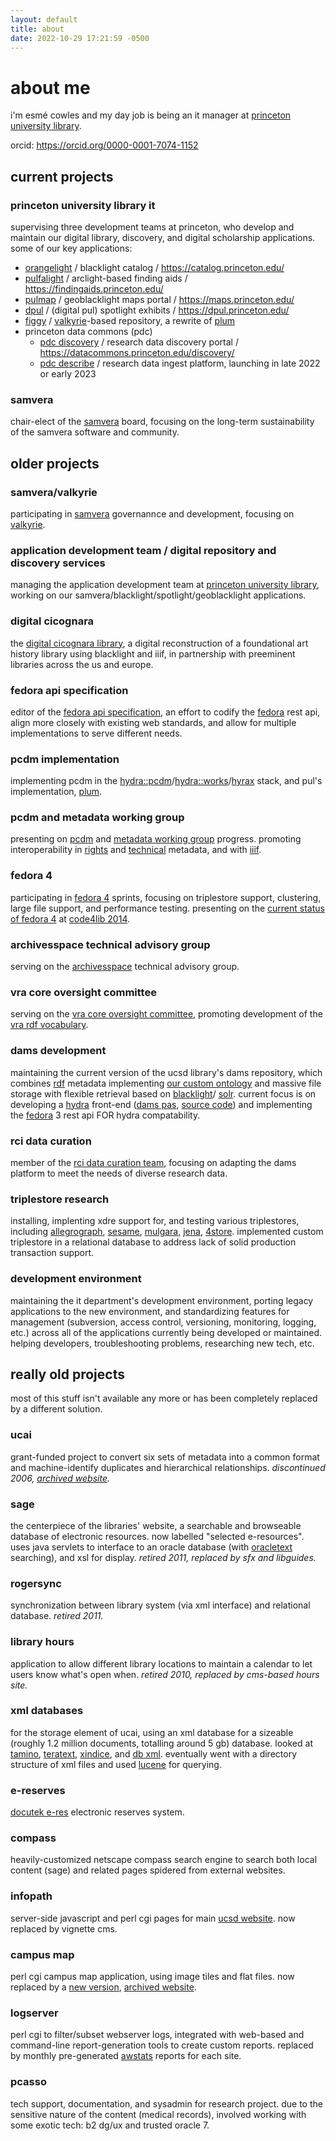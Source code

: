 ```yaml
---
layout: default
title: about
date: 2022-10-29 17:21:59 -0500
---
```


# about me

i'm esmé cowles and my day job is being an it manager at [princeton university
library](https://library.princeton.edu/).

orcid: <https://orcid.org/0000-0001-7074-1152>


## current projects

### princeton university library it

supervising three development teams at princeton, who develop and maintain our
digital library, discovery, and digital scholarship applications. some of our key
applications:
* [orangelight](https://github.com/pulibrary/orangelight/) / blacklight catalog / <https://catalog.princeton.edu/>
* [pulfalight](https://github.com/pulibrary/pulfalight/) / arclight-based finding aids / <https://findingaids.princeton.edu/>
* [pulmap](https://github.com/pulibrary/pulmap/) / geoblacklight maps portal / <https://maps.princeton.edu/>
* [dpul](https://github.com/pulibrary/dpul/) / (digital pul) spotlight exhibits / <https://dpul.princeton.edu/>
* [figgy](https://github.com/pulibrary/figgy/) / [valkyrie](https://github.com/samvera/valkyrie/)-based repository, a rewrite of [plum](https://github.com/pulibrary/plum)
* princeton data commons (pdc)
   * [pdc discovery](https://github.com/pulibrary/pdc_discovery/) / research data discovery portal / <https://datacommons.princeton.edu/discovery/>
   * [pdc describe](https://github.com/pulibrary/pdc_describe/) / research data ingest platform, launching in late 2022 or early 2023

### samvera
chair-elect of the [samvera](https://samvera.atlassian.net/wiki/spaces/samvera/overview) board, focusing on the long-term sustainability of the samvera software and community.


## older projects

### samvera/valkyrie
participating in <a href="https://samvera.atlassian.net/wiki/spaces/samvera/overview">samvera</a> governannce and development, focusing on <a href="https://github.com/samvera/valkyrie">valkyrie</a>.

### application development team / digital repository and discovery services
managing the application development team at <a href="http://library.princeton.edu/">princeton university library</a>, working on our samvera/blacklight/spotlight/geoblacklight applications.

### digital cicognara
the <a href="http://cicognara.org/">digital cicognara library</a>, a digital reconstruction of a foundational art history library using blacklight and iiif, in partnership with preeminent libraries across the us and europe.

### fedora api specification
editor of the <a href="https://fedora.info/spec/">fedora api specification</a>, an effort to codify the <a href="http://fedorarepository.org/">fedora</a> rest api, align more closely with existing web standards, and allow for multiple implementations to serve different needs.

### pcdm implementation
implementing pcdm in the <a href="https://github.com/samvera/hydra-pcdm/">hydra::pcdm</a>/<a href="https://github.com/samvera/hydra-works/">hydra::works</a>/<a href="https://github.com/samvera/hyrax/">hyrax</a> stack, and pul's implementation, <a href="https://github.com/pulibrary/plum">plum</a>.

### pcdm and metadata working group
presenting on <a href="https://github.com/duraspace/pcdm/wiki">pcdm</a> and <a href="https://wiki.duraspace.org/display/hydra/Hydra+Metadata+Working+Group">metadata working group</a> progress.  promoting interoperability in <a href="https://wiki.duraspace.org/display/samvera/Rights+Metadata+Recommendation">rights</a> and <a href="https://wiki.duraspace.org/display/hydra/Technical+Metadata+Application+Profile">technical</a> metadata, and with <a href="http://iiif.io">iiif</a>.

### fedora 4
participating in <a href="https://wiki.duraspace.org/display/FF/Fedora+Repository+Home">fedora 4</a> sprints, focusing on triplestore support, clustering, large file support, and performance testing.  presenting on the <a href="http://www.slideshare.net/escowles/fedora-4-the-incredible-shrinking-repository-code4lib-2014-32759717">current status of fedora 4</a> at <a href="http://code4lib.org/conference/2014/">code4lib 2014</a>.

### archivesspace technical advisory group
serving on the <a href="http://archivesspace.org">archivesspace</a> technical advisory group.

### vra core oversight committee
serving on the <a href="http://vraweb.org/about/committees/vra-core-oversight/">vra core oversight committee</a>, promoting development of the <a href="https://github.com/mixterj/VRA-RDF-Project">vra rdf vocabulary</a>.

### dams development
maintaining the current version of the ucsd library's dams repository, which combines <a href="http://www.w3.org/RDF">rdf</a> metadata implementing <a href="https://github.com/ucsdlib/dams/tree/master/ontology">our custom ontology</a> and massive file storage with flexible retrieval based on <a href="http://projectblacklight.org">blacklight</a>/ <a href="http://lucene.apache.org/solr/">solr</a>.  current focus is on developing a <a href="http://projecthydra.org/">hydra</a> front-end (<a href="http://library.ucsd.edu/dc/">dams pas</a>, <a href="http://github.com/ucsdlib/damspas">source code</a>) and implementing the <a href="http://fedora-commons.org/">fedora</a> 3 rest api FOR hydra compatability.

### rci data curation
member of the <a href="http://rci.ucsd.edu/services/data-curation.html">rci data curation team</a>, focusing on adapting the dams platform to meet the needs of diverse research data.

### triplestore research
installing, implenting xdre support for, and testing various triplestores, including <a href="http://agraph.franz.com/allegrograph/">allegrograph</a>, <a href="http://www.openrdf.org/">sesame</a>, <a href="http://www.mulgara.org/">mulgara</a>, <a href="http://jena.sourceforge.net/">jena</a>, <a href="http://4store.org/">4store</a>.  implemented custom triplestore in a relational database to address lack of solid production transaction support.

### development environment
maintaining the it department's development environment, porting legacy applications to the new environment, and standardizing features for management (subversion, access control, versioning, monitoring, logging, etc.) across all of the applications currently being developed or maintained.  helping developers, troubleshooting problems, researching new tech, etc.


## really old projects
most of this stuff isn't available any more or has been completely replaced by a different solution.

### ucai
grant-funded project to convert six sets of metadata into a common format and machine-identify duplicates and hierarchical relationships.  <em>discontinued 2006, <a href="http://web.archive.org/web/20110109053622/http://gort.ucsd.edu/ucai/">archived website</a>.</em>

### sage
the centerpiece of the libraries' website, a searchable and browseable database of electronic resources.  now labelled "selected e-resources".  uses java servlets to interface to an oracle database (with <a href="http://www.oracle.com/technology/products/text/index.html">oracletext</a> searching), and xsl for display.  <em>retired 2011, replaced by sfx and libguides.</em>

### rogersync
synchronization between library system (via xml interface) and relational database. <em>retired 2011.</em>

### library hours
application to allow different library locations to maintain a calendar to let users know what's open when. <em>retired 2010, replaced by cms-based hours site.</em>

### xml databases
for the storage element of ucai, using an xml database for a sizeable (roughly 1.2 million documents, totalling around 5 gb) database.  looked at <a href="http://www.softwareag.com/tamino/">tamino</a>, <a href="http://www.teratext.com/">teratext</a>, <a href="http://xml.apache.org/xindice/">xindice</a>, and <a href="http://www.oracle.com/database/berkeley-db/index.html">db xml</a>.  eventually went with a directory structure of xml files and used <a href="http://lucene.apache.org/">lucene</a> for querying.

### e-reserves
<a href="http://www.docutek.com/products/eres/index.html">docutek e-res</a> electronic reserves system.

### compass
heavily-customized netscape compass search engine to search both local content (sage) and related pages spidered from external websites.

### infopath
server-side javascript and perl cgi pages for main [ucsd website](https://www.ucsd.edu/).  now replaced by vignette cms.

### campus map
perl cgi campus map application, using image tiles and flat files.  now replaced by a <a href="http://maps.ucsd.edu/">new version</a>, <a href="http://web.archive.org/web/20020210143040/http://www.ucsd.edu/map/">archived website</a>.

### logserver
perl cgi to filter/subset webserver logs, integrated with web-based and command-line report-generation tools to create custom reports.  replaced by monthly pre-generated <a href="http://awstats.sourceforge.net">awstats</a> reports for each site.

### pcasso
tech support, documentation, and sysadmin for research project.  due to the sensitive nature of the content (medical records), involved working with some exotic tech: b2 dg/ux and trusted oracle 7.
